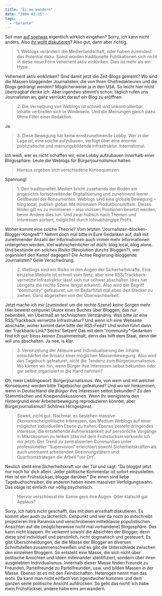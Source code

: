 ```yaml
---
title: "Ei am wandern"
date: "2004-03-25"
tags:
  - "Gerante"
---
```


Soll man [auf soetwas](http://bloggern.de/archives/001274.php) eigentlich wirklich eingehen? Sorry, ich kann nicht anders. Also [ihr wollt diskutieren](http://bloggern.de/archives/001274.php)? Also gut, dann aber richtig.

> 1\. Weblogs verändern die Medienlandschaft, oder haben zumindest das Potential dazu. Sonst würden traditionelle Publikationen sich nicht in diese neue Form vehement aktiv einklinken. Dies ist mehr als ein Hype.

Vehement aktiv einklinken? Sind damit jetzt die Zeit-Blogs gemeint? Wo sind die Massen bloggender Journalisten, die von Ihren Chefredakteuren und die Blogs gedrängt werden? Möglicherweise ja in den USA. So leicht hier nicht übertragbar denke ich. Aber irgendwo stimmt’s schon: täglich rufen uns Journalisten an, ganz verrückt darauf ein Blog zu eröffnen.

> 2\. Die Vernetzung von Weblogs ist schnell und unkontrollierbar. Inhalte verbreiten sich in Windeseile. Und die Meinungen gleich dazu. Ohne Filter einer Redaktion.

Ja.

> 3\. Diese Bewegung hat keine ernstzunehmende Lobby. Wer in der Lage ist, eine solche aufzubauen, verfügt über eine enorme publizistische und meinungsbildende Infrastruktur. International.

Ich weiß, wer es nicht schaffen wir, eine Lobby aufzubauen innerhalb einer Blogosphäre: Leute die Weblogs für _Bürgerjournalismus_ halten.

> Hieraus ergeben sich verschiedene Konsequenzen:

Spannung!

> 1\. Den traditionellen Medien bricht zusehends der Boden ein angesichts fortschreitender Digitalisierung und zunehmend leerer Geldbeutel der Konsumenten. Weblogs sind eine globale Bewegung – blog local, publish global. Mit minimalen Produktionsmitteln. Dieses Risiko gilt es zu minimieren – also müssen Positionen besetzt werden, bevor Andere dies tun. Und zwar hübsch nach Themen und Interessen sortiert, möglichst durch lohnabhängige Profis.

Woher kommt eine solche Theorie? Vom letzten “Journalisten-blocken-Blogger-Kongreß”? Nehmt doch mal bitte in Eure Gedanken auf, daß mit zunehmender Anzahl der Informationen auch immer mehr Informationen untergehen werden. Viel wahrscheinlicher ist doch: blog local, blog alone. Und bestünde ein solches Risiko (Revolution durchs Bloggen?), wer organisiert den Kampf dagegen? Die Achse Regierung-bloggende Journalisten? Geile Verschwörung.

> 2\. Weblogs sind ein Risiko in den Augen der Sicherheitskräfte. Eine einzelne Website ist schnell vom Netz, aber eine RSS/Trackback-vernetzte Infrastruktur lässt sich nur schwer abschalten (dies hat übrigens die rechte Szene längst erkannt). Also wird der Begriff “community” gefeaturet, um im Bedarfsfall mal eben den Stecker zu ziehen. Ganz abgesehen von der Überwachbarkeit.

Jetzt mache ich mir (zumindest um die rechte Szene) keine Sorgen mehr. Hier beweist cehpunkt (Autor eines Buches über Bloggen, das nur nebenbei), ein Übermaß an technischem Verständnis. Was bitte ist eine RSS/Trackback vernetzte Infrastruktur? Und wenn ich eine Webseite abschalte, woher kommt dann bitte der RSS-Feed? Und wohin führt dann der Trackback-Link? Sechs! Setzen! Das mit dem “community”-Gedanken find ich gut: bloss keinen Zusammenhalt, denn das hilft dem Staat, denn der will uns abschalten. Ja nee, is klar.

> 3\. Vereinzelung der Akteure und Individualiserung der Inhalte entschärfen die Brisanz einer möglichen Massenbewegung. Also wird das Tagebuch gefeaturet, nicht die Tendenz zum Bürgerjournalismus. Wo kämen wir hin, wenn Bürger ihre Interessen selbst bekunden oder gar selbst organisiert in die Hand nehmen?

Oh, mein Lieblingswort: Bürgerjournalismus. Wo, von wem und mit welcher Konsequenz werden bitte Tagebücher gefeatured? Und wo wir hinkommen, wenn in Deutschland _die Bürger_ ihre Interessen selbst bekunden? Zu den Stammtischen und Kneipendiskussionen. Wenn ihr wenigstens den Hintergrund einer Arbeiterbewegung reproduzieren könntet, aber Bürgerjournalismus? Schönes Hirngespinst.

> Soweit, nicht gut. Nochmal: es bestehen massive ökonomische/politische Interessen, das Medium Weblogs auf einer möglichst individuellen Ebene zu halten. Ebenso besteht dringendes Interesse, die entstehende Aufmerksamkeit auf persönliche Vorgänge in Mikrokosmen zu lenken (das mit dem Frühstücksei verkneife ich mir jetzt). Der Trend zu zentralisierten Communities unter professioneller “Supervision” erleichtert sowohl Sicherheitskräften als auch unerkannt arbeitenden Gesinnungstätern und Querfrontstrategen die Arbeit “vor Ort”.

Neulich steht eine Sicherheitskraft vor der Tür und sagt: “Du bloggst jetzt nur noch für dich allein. Jeder politische Kommentar ist sofort einzustellen. Hier ist ein Frühstücksei, blogge darüber.” Die einen sind liebe Tagebuchschreiber, die anderen haben einen massiven Verfolgungswahn. Das obige ist einfach nur völlig psychotisch.

> Hiervor verschliesst die Szene gern ihre Augen. Oder klatscht gar Applaus?

Sorry, ich hab’s nicht geschafft, das mit dem ernsthaft diskutieren. Es kommt aber auch zu lächerlich. Cehpunkt und wer da noch so mitschreibt projezieren ihre Paranoia und verschrobenen mittelklasse populistischen Ansichten auf die (möglicherweise nicht mal vorhandene) Blogosphäre. Das kann nicht klappen. Ihr verkennt sowohl die Absichten der Blogger, denn diese sind individuell und persönlich, nicht dogmatisch und gesteuert. Es gibt Überschneidungen, die die Masse der Blogger an diversen Schnittstellen zusammenschweißen und es gibt die Unterschiede zwischen den einzelnen Bloggern. So entsteht eine Masse, die sich nicht über politische Ansichten und Ideen miteinander identifiziert, sondern über ihren ausgelebten Individualismus. Innerhalb dieser Masse finden Freunde zu Freunden, Parteifreunde zu Parteifreunden, usw. und bilden Massen in der Masse. Ebenso ist es mit den Feindschaften. Heterogen nennt man das wohl. Da kann man nicht einfach von irgendwoher kommen und dem ganzen seine politische Ansicht aufdrücken. So geht das nicht! Ich habe mein Frühstücksei, andere habe eins am wandern.
